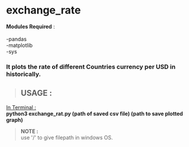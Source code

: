 # exchange_rate

<b>Modules Required</b> : <br>
    <br>-pandas
    <br>-matplotlib
    <br>-sys

### It plots the rate of different Countries currency per USD in historically.

> ## USAGE :
  <u> In Terminal : </u><br>
        <b> python3 exchange_rat.py (path of saved csv file) (path to save plotted graph) </b>
      
> <b>NOTE : </b><br>
    use '/' to give filepath in windows OS.

